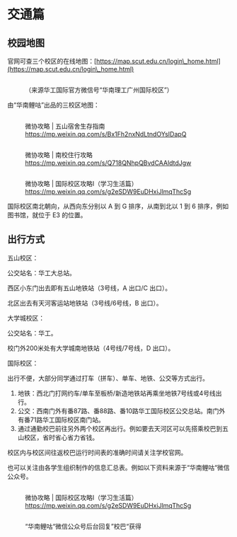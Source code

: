 # 交通篇

## 校园地图

官网可查三个校区的在线地图：[https://map.scut.edu.cn/login\_home.html](https://map.scut.edu.cn/login\_home.html)

<figure><img src=".gitbook/assets/campus map 2308.jpg" alt=""><figcaption><p>（来源华工国际官方微信号“华南理工广州国际校区”）</p></figcaption></figure>

由“华南鲤咕”出品的三校区地图：

<figure><img src=".gitbook/assets/image (25).png" alt=""><figcaption><p>微协攻略 | 五山宿舍生存指南 <a href="https://mp.weixin.qq.com/s/Bx1Fh2nxNdLtndOYsIDapQ">https://mp.weixin.qq.com/s/Bx1Fh2nxNdLtndOYsIDapQ</a></p></figcaption></figure>

<figure><img src=".gitbook/assets/image (29).png" alt=""><figcaption><p>微协攻略 | 南校住行攻略 <a href="https://mp.weixin.qq.com/s/Q718QNhpQBvdCAAldtdJgw">https://mp.weixin.qq.com/s/Q718QNhpQBvdCAAldtdJgw</a></p></figcaption></figure>

<figure><img src=".gitbook/assets/image (30).png" alt=""><figcaption><p>微协攻略 | 国际校区攻略Ⅰ（学习生活篇）<a href="https://mp.weixin.qq.com/s/g2eSDW9EuDHxiJlmqThcSg">https://mp.weixin.qq.com/s/g2eSDW9EuDHxiJlmqThcSg</a></p></figcaption></figure>

国际校区南北朝向，从西向东分别以 A 到 G 排序，从南到北以 1 到 6 排序，例如图书馆，就位于 E3 的位置。

## 出行方式

五山校区：

公交站名：华工大总站。

西区小东门出去即有五山地铁站（3号线，A 出口/C 出口）。

北区出去有天河客运站地铁站（3号线/6号线，B 出口）。



大学城校区：

公交站名：华工。

校门外200米处有大学城南地铁站（4号线/7号线，D 出口）。

国际校区：

出行不便，大部分同学通过打车（拼车）、单车、地铁、公交等方式出行。

1. 地铁：西北门打网约车/单车至板桥/新造地铁站再乘坐地铁7号线或4号线出行。
2. 公交：西南门外有番87路、番88路、番10路华工国际校区公交总站。南门外有番71路华工国际校区南门站。
3. 通过通勤校巴前往另外两个校区再出行。例如要去天河区可以先搭乘校巴到五山校区，省时省心省力省钱。

校区内与校区间往返校巴运行时间表的准确时间请关注学校官网。

也可以关注由各学生组织制作的信息汇总表。例如以下资料来源于“华南鲤咕“微信公众号。

<figure><img src=".gitbook/assets/image (24).png" alt=""><figcaption><p>微协攻略 | 国际校区攻略Ⅰ（学习生活篇） <a href="https://mp.weixin.qq.com/s/g2eSDW9EuDHxiJlmqThcSg">https://mp.weixin.qq.com/s/g2eSDW9EuDHxiJlmqThcSg</a></p></figcaption></figure>

<figure><img src=".gitbook/assets/image (23).png" alt=""><figcaption><p>“华南鲤咕“微信公众号后台回复”校巴“获得</p></figcaption></figure>

